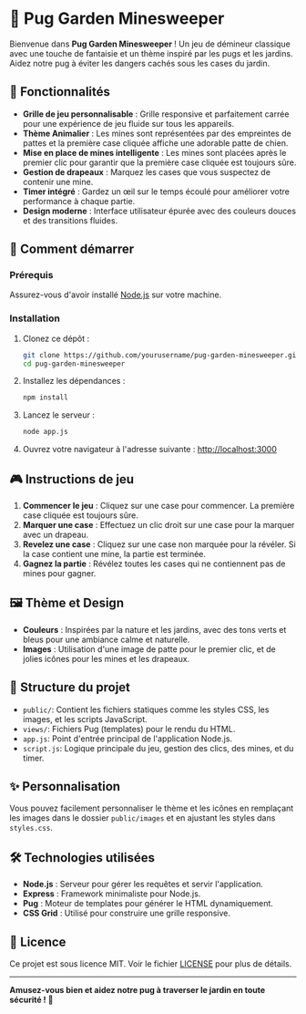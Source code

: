 # 🐾 Pug Garden Minesweeper

Bienvenue dans **Pug Garden Minesweeper** ! Un jeu de démineur classique avec une touche de fantaisie et un thème inspiré par les pugs et les jardins. Aidez notre pug à éviter les dangers cachés sous les cases du jardin.

## 🌟 Fonctionnalités

- **Grille de jeu personnalisable** : Grille responsive et parfaitement carrée pour une expérience de jeu fluide sur tous les appareils.
- **Thème Animalier** : Les mines sont représentées par des empreintes de pattes et la première case cliquée affiche une adorable patte de chien.
- **Mise en place de mines intelligente** : Les mines sont placées après le premier clic pour garantir que la première case cliquée est toujours sûre.
- **Gestion de drapeaux** : Marquez les cases que vous suspectez de contenir une mine.
- **Timer intégré** : Gardez un œil sur le temps écoulé pour améliorer votre performance à chaque partie.
- **Design moderne** : Interface utilisateur épurée avec des couleurs douces et des transitions fluides.

## 🚀 Comment démarrer

### Prérequis

Assurez-vous d'avoir installé [Node.js](https://nodejs.org/) sur votre machine.

### Installation

1. Clonez ce dépôt :

    ```bash
    git clone https://github.com/yourusername/pug-garden-minesweeper.git
    cd pug-garden-minesweeper
    ```

2. Installez les dépendances :

    ```bash
    npm install
    ```

3. Lancez le serveur :

    ```bash
    node app.js
    ```

4. Ouvrez votre navigateur à l'adresse suivante : [http://localhost:3000](http://localhost:3000)

## 🎮 Instructions de jeu

1. **Commencer le jeu** : Cliquez sur une case pour commencer. La première case cliquée est toujours sûre.
2. **Marquer une case** : Effectuez un clic droit sur une case pour la marquer avec un drapeau.
3. **Revelez une case** : Cliquez sur une case non marquée pour la révéler. Si la case contient une mine, la partie est terminée.
4. **Gagnez la partie** : Révélez toutes les cases qui ne contiennent pas de mines pour gagner.

## 🖼️ Thème et Design

- **Couleurs** : Inspirées par la nature et les jardins, avec des tons verts et bleus pour une ambiance calme et naturelle.
- **Images** : Utilisation d'une image de patte pour le premier clic, et de jolies icônes pour les mines et les drapeaux.

## 📂 Structure du projet

- `public/`: Contient les fichiers statiques comme les styles CSS, les images, et les scripts JavaScript.
- `views/`: Fichiers Pug (templates) pour le rendu du HTML.
- `app.js`: Point d'entrée principal de l'application Node.js.
- `script.js`: Logique principale du jeu, gestion des clics, des mines, et du timer.

## ✨ Personnalisation

Vous pouvez facilement personnaliser le thème et les icônes en remplaçant les images dans le dossier `public/images` et en ajustant les styles dans `styles.css`.

## 🛠️ Technologies utilisées

- **Node.js** : Serveur pour gérer les requêtes et servir l'application.
- **Express** : Framework minimaliste pour Node.js.
- **Pug** : Moteur de templates pour générer le HTML dynamiquement.
- **CSS Grid** : Utilisé pour construire une grille responsive.

## 📜 Licence

Ce projet est sous licence MIT. Voir le fichier [LICENSE](LICENSE) pour plus de détails.

---

**Amusez-vous bien et aidez notre pug à traverser le jardin en toute sécurité ! 🐾**
